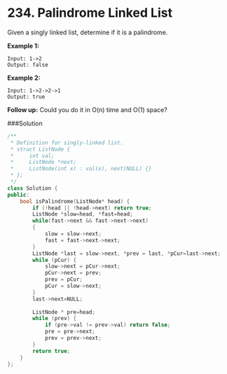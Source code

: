 # 234. Palindrome Linked List

Given a singly linked list, determine if it is a palindrome.

**Example 1:**

```
Input: 1->2
Output: false
```

**Example 2:**

```
Input: 1->2->2->1
Output: true
```

**Follow up:**
Could you do it in O(n) time and O(1) space?

###Solution

```c++
/**
 * Definition for singly-linked list.
 * struct ListNode {
 *     int val;
 *     ListNode *next;
 *     ListNode(int x) : val(x), next(NULL) {}
 * };
 */
class Solution {
public:
    bool isPalindrome(ListNode* head) {
        if (!head || !head->next) return true;
        ListNode *slow=head, *fast=head;
        while(fast->next && fast->next->next)
        {
            slow = slow->next;
            fast = fast->next->next;
        }
        ListNode *last = slow->next, *prev = last, *pCur=last->next;
        while (pCur) {
            slow->next = pCur->next;
            pCur->next = prev;
            prev = pCur;
            pCur = slow->next;
        }
        last->next=NULL;
        
        ListNode * pre=head;
        while (prev) {
            if (pre->val != prev->val) return false;
            pre = pre->next;
            prev = prev->next;
        }
        return true;
    }
};
```

